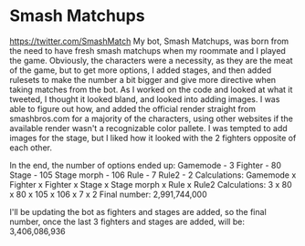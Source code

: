 # Smash Matchups

https://twitter.com/SmashMatch
My bot, Smash Matchups, was born from the need to have fresh smash matchups when my roommate and I played the game. 
Obviously, the characters were a necessity, as they are the meat of the game, but to get more options, I added stages, and then added rulesets to make the number a bit bigger and give more directive when taking matches from the bot.
As I worked on the code and looked at what it tweeted, I thought it looked bland, and looked into adding images. I was able to figure out how, and added the official render straight from smashbros.com for a majority of the characters, using other websites if the available render wasn't a recognizable color pallete. I was tempted to add images for the stage, but I liked how it looked with the 2 fighters opposite of each other.

In the end, the number of options ended up:
Gamemode - 3
Fighter - 80 
Stage - 105
Stage morph - 106
Rule - 7
Rule2 - 2
Calculations: Gamemode x Fighter x Fighter x Stage x Stage morph x Rule x Rule2
Calculations:     3    x    80   x   80    x  105  x     106     x  7   x   2
Final number: 2,991,744,000

I'll be updating the bot as fighters and stages are added, so the final number, once the last 3 fighters and stages are added, will be:
3,406,086,936
